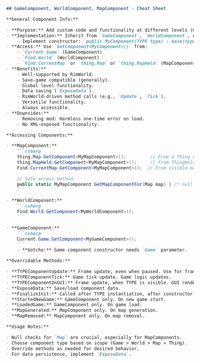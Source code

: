 ```markdown
## GameComponent, WorldComponent, MapComponent - Cheat Sheet

**General Component Info:**

- **Purpose:** Add custom code and functionality at different levels (Game, World, Map).
- **Implementation:** Inherit from `GameComponent`, `WorldComponent`, or `MapComponent`.
    - Implement constructor: `public MyComponent(TYPE type) : base(type) { }` (TYPE = Game, World, or Map).
- **Access:** Use `GetComponent<MyComponent>()` from:
    - `Current.Game` (GameComponent)
    - `Find.World` (WorldComponent)
    - `Find.CurrentMap` or `thing.Map` or `thing.MapHeld` (MapComponent)
- **Benefits:**
    - Well-supported by RimWorld.
    - Save-game compatible (generally).
    - Global level functionality.
    - Data saving (`ExposeData`).
    - RimWorld-driven method calls (e.g., `Update`, `Tick`).
    - Versatile functionality.
    - Always accessible.
- **Downsides:**
    - Removing mod: Harmless one-time error on load.
    - No XML-exposed functionality.

**Accessing Components:**

- **MapComponent:**
    ```csharp
    thing.Map.GetComponent<MyMapComponent>();         // From a Thing on map
    thing.MapHeld.GetComponent<MyMapComponent>();     // From ThingHolder
    Find.CurrentMap.GetComponent<MyMapComponent>();  // From visible map

    // Safe access method:
    public static MyMapComponent GetMapComponentFor(Map map) { /* null checks & instantiation */ }
    ```

- **WorldComponent:**
    ```csharp
    Find.World.GetComponent<MyWorldComponent>();
    ```

- **GameComponent:**
    ```csharp
    Current.Game.GetComponent<MyGameComponent>();
    ```
    - **Gotcha:** Game component constructor needs `Game` parameter.

**Overridable Methods:**

- **TYPEComponentUpdate:** Frame update, even when paused. Use for frame-rate dependent updates (visuals), not game logic.
- **TYPEComponentTick:** Game tick update. Game logic updates.
- **TYPEComponentOnGUI:** Frame update, when TYPE is visible. GUI rendering (not WorldComponent).
- **ExposeData:** Save/load component data.
- **FinalizeInit:** Called after TYPE instantiation, after constructor. Good for initialization, safer than constructor for error handling.
- **StartedNewGame:** GameComponent only. On new game start.
- **LoadedGame:** GameComponent only. On game load.
- **MapGenerated:** MapComponent only. On map generation.
- **MapRemoved:** MapComponent only. On map removal.

**Usage Notes:**

- Null checks for `Map` are crucial, especially for MapComponents.
- Choose component type based on scope (Game > World > Map > Thing).
- Override methods as needed for desired behavior.
- For data persistence, implement `ExposeData`.
```
